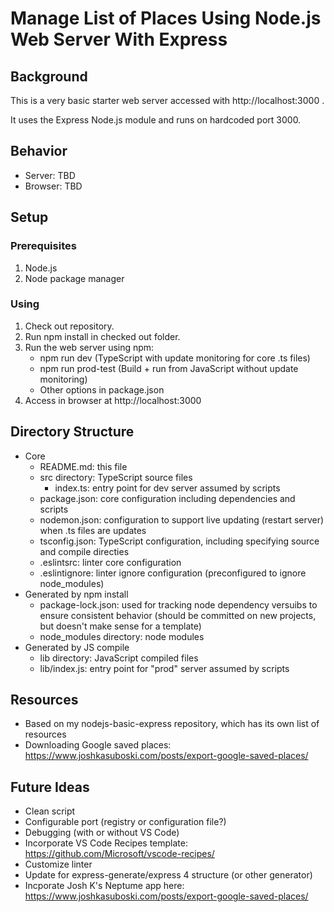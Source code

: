 # Manage List of Places Using Node.js Web Server With Express
## Background
This is a very basic starter web server accessed with http://localhost:3000 .

It uses the Express Node.js module and runs on hardcoded port 3000.

## Behavior
* Server: TBD
* Browser: TBD

## Setup
### Prerequisites
1. Node.js
1. Node package manager 

### Using
1. Check out repository.
1. Run npm install in checked out folder.
1. Run the web server using npm:
    * npm run dev (TypeScript with update monitoring for core .ts files)
    * npm run prod-test (Build + run from JavaScript without update monitoring)
    * Other options in package.json 
1. Access in browser at http://localhost:3000

## Directory Structure
* Core
    * README.md: this file
    * src directory: TypeScript source files
        * index.ts: entry point for dev server assumed by scripts
    * package.json: core configuration including dependencies and scripts
    * nodemon.json: configuration to support live updating (restart server) when .ts files are updates
    * tsconfig.json: TypeScript configuration, including specifying source and compile directies
    * .eslintsrc: linter core configuration
    * .eslintignore: linter ignore configuration (preconfigured to ignore node_modules)
* Generated by npm install
    * package-lock.json: used for tracking node dependency versuibs to ensure consistent behavior (should be committed on new projects, but doesn't make sense for a template)
    * node_modules directory: node modules
* Generated by JS compile
    * lib directory: JavaScript compiled files
    * lib/index.js: entry point for "prod" server assumed by scripts 

## Resources
* Based on my nodejs-basic-express repository, which has its own list of resources
* Downloading Google saved places: https://www.joshkasuboski.com/posts/export-google-saved-places/

## Future Ideas
* Clean script
* Configurable port (registry or configuration file?)
* Debugging (with or without VS Code)
* Incorporate VS Code Recipes template: https://github.com/Microsoft/vscode-recipes/
* Customize linter
* Update for express-generate/express 4 structure (or other generator)
* Incporate Josh K's Neptume app here: https://www.joshkasuboski.com/posts/export-google-saved-places/
